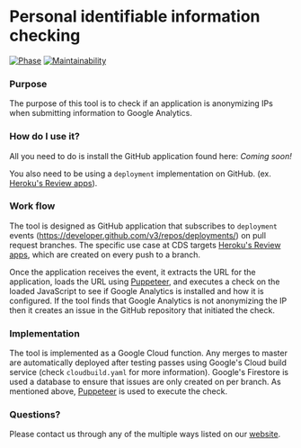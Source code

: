 # Personal identifiable information checking
[![Phase](https://img.shields.io/badge/Phase-Beta-22a7f0.svg)](https://digital.canada.ca/products/)  [![Maintainability](https://api.codeclimate.com/v1/badges/ccf646122e1d06265d4e/maintainability)](https://codeclimate.com/github/cds-snc/pii-checker/maintainability)

### Purpose

The purpose of this tool is to check if an application is anonymizing IPs when submitting information to Google Analytics.

### How do I use it?

All you need to do is install the GitHub application found here: _Coming soon!_

You also need to be using a `deployment` implementation on GitHub. (ex. [Heroku's Review apps](https://devcenter.heroku.com/articles/github-integration-review-apps)).

### Work flow

The tool is designed as GitHub application that subscribes to `deployment` events (https://developer.github.com/v3/repos/deployments/) on pull request branches. The specific use case at CDS targets [Heroku's Review apps](https://devcenter.heroku.com/articles/github-integration-review-apps), which are created on every push to a branch. 

Once the application receives the event, it extracts the URL for the application, loads the URL using [Puppeteer](https://github.com/GoogleChrome/puppeteer), and executes a check on the loaded JavaScript to see if Google Analytics is installed and how it is configured. If the tool finds that Google Analytics is not anonymizing the IP then it creates an issue in the GitHub repository that initiated the check.

### Implementation

The tool is implemented as a Google Cloud function. Any merges to master are automatically deployed after testing passes using Google's Cloud build service (check `cloudbuild.yaml` for more information). Google's Firestore is used a database to ensure that issues are only created on per branch. As mentioned above, [Puppeteer](https://github.com/GoogleChrome/puppeteer) is used to execute the check.

### Questions?

Please contact us through any of the multiple ways listed on our [website](https://digital.canada.ca/).
